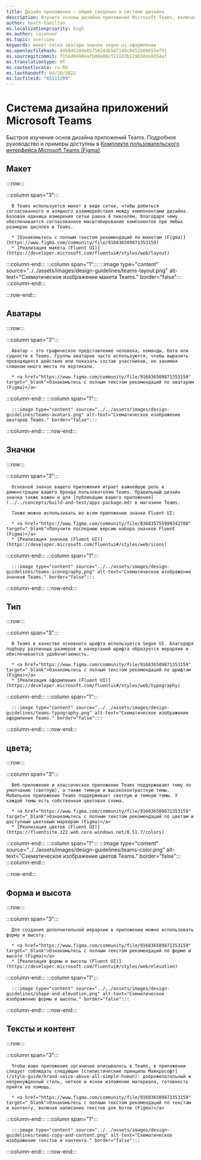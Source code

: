 ```yaml
---
title: Дизайн приложения — общие сведения о системе дизайна
description: Изучите основы дизайна приложений Microsoft Teams, включая аватары, макеты, значки, цветовую схему и многое другое.
author: heath-hamilton
ms.localizationpriority: high
ms.author: lajanuar
ms.topic: overview
keywords: макет сетка аватары значки segoe ui оформление
ms.openlocfilehash: d4b8d610de0575024db5d7140c0452b00655ef91
ms.sourcegitcommit: f15bd0e90eafb00e00cf11183b129038de8354af
ms.translationtype: HT
ms.contentlocale: ru-RU
ms.lasthandoff: 04/28/2022
ms.locfileid: "65111299"
---
```

# <a name="microsoft-teams-app-design-system"></a>Система дизайна приложений Microsoft Teams

Быстрое изучение основ дизайна приложений Teams. Подробное руководство и примеры доступны в <a href="https://www.figma.com/community/file/916836509871353159" target="_blank">Комплекте пользовательского интерфейса Microsoft Teams (Figma)</a>.

## <a name="layout"></a>Макет

:::row:::

   :::column span="3":::

      В Teams используется макет в виде сетки, чтобы добиться согласованного и изящного взаимодействия между компонентами дизайна. Базовая единица измерения сетки равна 4 пикселям, благодаря чему обеспечивается согласованное масштабирование компонентов при любых размерах дисплея в Teams.

      * [Ознакомьтесь с полным текстом рекомендаций по макетам (Figma)](https://www.figma.com/community/file/916836509871353159)
      * [Реализация макета (Fluent UI)](https://developer.microsoft.com/fluentui#/styles/web/layout)

   :::column-end:::
   :::column span="1":::
      :::image type="content" source="../../assets/images/design-guidelines/teams-layout.png" alt-text="Схематическое изображение макета Teams." border="false":::
   :::column-end:::

:::row-end:::

## <a name="avatars"></a>Аватары

:::row:::

   :::column span="3":::

      Аватар — это графическое представление человека, команды, бота или сущности в Teams. Группы аватаров часто используются, чтобы выразить проводящееся действие или показать состав участников, не занимая слишком много места по вертикали. 

      * <a href="https://www.figma.com/community/file/916836509871353159" target="_blank">Ознакомьтесь с полным текстом рекомендаций по аватарам (Figma)</a>

   :::column-end:::
   :::column span="1":::

      :::image type="content" source="../../assets/images/design-guidelines/teams-avatars.png" alt-text="Схематическое изображение аватаров Teams." border="false":::

   :::column-end:::
:::row-end:::

## <a name="icons"></a>Значки

:::row:::

   :::column span="3":::

      Основной значок вашего приложения играет важнейшую роль в демонстрации вашего бренда пользователям Teams. Правильный дизайн значка также важен и для [публикации вашего приложения](../../concepts/build-and-test/apps-package.md) в магазине Teams.

      Также можно использовать во всем приложении значки Fluent UI:

      * <a href="https://www.figma.com/community/file/836835755999342788" target="_blank">Получите последнюю версию набора значков Fluent (Figma)</a>
      * [Реализация значков (Fluent UI)](https://developer.microsoft.com/fluentui#/styles/web/icons)

   :::column-end:::
   :::column span="1":::

      :::image type="content" source="../../assets/images/design-guidelines/teams-iconography.png" alt-text="Схематическое изображение значков Teams." border="false":::

   :::column-end:::
:::row-end:::

## <a name="type"></a>Тип

:::row:::

   :::column span="3":::

      В Teams в качестве основного шрифта используется Segoe UI. Благодаря подбору различных размеров и начертаний шрифта образуется иерархия и обеспечивается удобочитаемость.

      * <a href="https://www.figma.com/community/file/916836509871353159" target="_blank">Ознакомьтесь с полным текстом рекомендаций по шрифтам (Figma)</a>
      * [Реализация оформления (Fluent UI)](https://developer.microsoft.com/fluentui#/styles/web/typography)

   :::column-end:::
   :::column span="1":::

      :::image type="content" source="../../assets/images/design-guidelines/teams-typography.png" alt-text="Схематическое изображение оформления Teams." border="false":::

   :::column-end:::
:::row-end:::

## <a name="colors"></a>цвета;

:::row:::

   :::column span="3":::

      Веб-приложение и классическое приложение Teams поддерживают тему по умолчанию (светлую), а также темную и высококонтрастную темы. Мобильное приложение Teams поддерживает светлую и темную темы. У каждой темы есть собственная цветовая схема.

      * <a href="https://www.figma.com/community/file/916836509871353159" target="_blank">Ознакомьтесь с полным текстом рекомендаций по цветам и доступным цветовым маркерам (Figma)</a>
      * [Реализация цветов (Fluent UI)](https://fluentsite.z22.web.core.windows.net/0.51.7/colors)

   :::column-end:::
   :::column span="1":::
      :::image type="content" source="../../assets/images/design-guidelines/teams-color.png" alt-text="Схематическое изображение цветов Teams." border="false":::
   :::column-end:::

:::row-end:::

## <a name="shape-and-elevation"></a>Форма и высота

:::row:::

   :::column span="3":::

      Для создания дополнительной иерархии в приложении можно использовать форму и высоту. 

      * <a href="https://www.figma.com/community/file/916836509871353159" target="_blank">Ознакомьтесь с полным текстом рекомендаций по форме и высоте (Figma)</a>
      * [Реализация формы и высоты (Fluent UI)](https://developer.microsoft.com/fluentui#/styles/web/elevation)

   :::column-end:::
   :::column span="1":::

      :::image type="content" source="../../assets/images/design-guidelines/shape-and-elevation.png" alt-text="Схематическое изображение формы и высоты." border="false":::

   :::column-end:::
:::row-end:::

## <a name="copy-and-content"></a>Тексты и контент

:::row:::

   :::column span="3":::

      Чтобы ваше приложение органично вписывалось в Teams, в приложении следует соблюдать следующие [стилистические принципы Майкрософт](/style-guide/brand-voice-above-all-simple-human): доброжелательный и непринужденный стиль, четкое и ясное изложение материала, готовность прийти на помощь.

      * <a href="https://www.figma.com/community/file/916836509871353159" target="_blank">Ознакомьтесь с полным текстом рекомендаций по текстам и контенту, включая написание текстов для ботов (Figma)</a>

   :::column-end:::
   :::column span="1":::

      :::image type="content" source="../../assets/images/design-guidelines/teams-copy-and-content.png" alt-text="Схематическое изображение текстов и контента." border="false":::

   :::column-end:::
:::row-end:::
